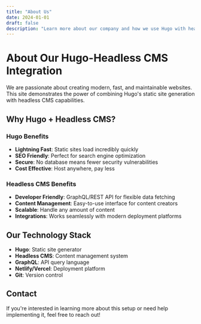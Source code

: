 ```yaml
---
title: "About Us"
date: 2024-01-01
draft: false
description: "Learn more about our company and how we use Hugo with headless CMS"
---
```


# About Our Hugo-Headless CMS Integration

We are passionate about creating modern, fast, and maintainable websites. This site demonstrates the power of combining Hugo's static site generation with headless CMS capabilities.

## Why Hugo + Headless CMS?

### Hugo Benefits
- **Lightning Fast**: Static sites load incredibly quickly
- **SEO Friendly**: Perfect for search engine optimization
- **Secure**: No database means fewer security vulnerabilities
- **Cost Effective**: Host anywhere, pay less

### Headless CMS Benefits
- **Developer Friendly**: GraphQL/REST API for flexible data fetching
- **Content Management**: Easy-to-use interface for content creators
- **Scalable**: Handle any amount of content
- **Integrations**: Works seamlessly with modern deployment platforms

## Our Technology Stack

- **Hugo**: Static site generator
- **Headless CMS**: Content management system
- **GraphQL**: API query language
- **Netlify/Vercel**: Deployment platform
- **Git**: Version control

## Contact

If you're interested in learning more about this setup or need help implementing it, feel free to reach out!
